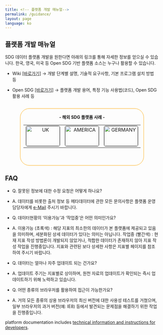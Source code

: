 ```yaml
---
title: <!-- 플랫폼 개발 매뉴얼-->
permalink: /guidance/
layout: page
language: ko
---
```

## 플랫폼 개발 매뉴얼

SDG 데이터 플랫폼 개발을 원한다면 아래의 링크를 통해 자세한 정보를 얻으실 수 있습니다.
한국, 영국, 미국 등 Open SDG 기반 플랫폼 소스는 누구나 활용할 수 있습니다.

* Wiki [[바로가기]](https://github.com/ONSdigital/sdg-indicators/wiki)
 → 개발 단계별 설명, 기술적 요구사항, 기본 프로그램 설치 방법 등

* Open SDG [[바로가기]](https://open-sdg.readthedocs.io/)
 → 플랫폼 개발 용어, 특정 기능 사용법(코드), Open SDG 활용 사례 등  

  
<br/>
<div align="center">
<div align="center" style="width:80%; height: 185px; border: 1px solid orange; border-radius: 30px 30px 30px 30px; font-weight: bold; ">
<br/>
- 해외 SDG 플랫폼 사례 -
<br/>

<table border="0" style="width:95%; height: 135px;">
  <tr>
  <td align="center">
  <a href="https://sustainabledevelopment-uk.github.io">
  <img style="border:1px solid black; border-radius : 5px 5px 5px 5px; width:110px; height:65px;" src="https://kostat-sdg-kor.github.io/sdg-site-beta/public/uk.png" alt="UK"/>
  </a>
 </td>

  <td align="center">
  <a href="https://sdg.data.gov">
    <img style="border:1px solid black; border-radius : 5px 5px 5px 5px; width:110px; height:65px;"  src="https://kostat-sdg-kor.github.io/sdg-site-beta/public/america.png" alt="AMERICA"/>
    </a>
  </td>
  
  <td align="center">
  <a href="https://sustainabledevelopment-germany.github.io">
    <img style="border:1px solid black; border-radius : 5px 5px 5px 5px; width:110px; height:65px;"  src="https://kostat-sdg-kor.github.io/sdg-site-beta/public/germany.png" alt="GERMANY"/>
    </a>
  </td>

  <td align="center">
  <a href="https://sdg.gov.pl/">  
    <img style="border:1px solid black; border-radius : 5px 5px 5px 5px; width:110px; height:65px;"  src="https://kostat-sdg-kor.github.io/sdg-site-beta/public/pol.png" alt="POL"/>
    </a>
  </td>

  <td align="center">
  <a href="https://irelandsdg.geohive.ie/">
    <img style="border:1px solid black; border-radius : 5px 5px 5px 5px; width:110px; height:65px;"  src="https://kostat-sdg-kor.github.io/sdg-site-beta/public/Ireland.png" alt="IRE"/>
    </a>
  </td>

  </tr>

</table>

</div>
</div>



  


## FAQ

- Q. 잘못된 정보에 대한 수정 요청은 어떻게 하나요?
- A. 데이터를 비롯한 출처 정보 등 메타데이터에 관한 모든 문의사항은 플랫폼 운영 담당자에게 [e-Mail](mailto:{{site.email_contacts.functional}}) 주시기 바랍니다.

- Q. 데이터현황의 ‘이용가능’과 ‘작업중’은 어떤 의미인가요?
- A. 이용가능 (초록색) : 해당 지표의 최소한의 데이터가 본 플랫폼에 제공되고 있음을 의미하며, 세분화된 상세 데이터가 있다는 의미는 아닙니다.
작업중 (빨간색) : 현재 지표 작성 방법론이 개발되지 않았거나, 적합한 데이터가 존재하지 않아 지표 작성 작업을 진행중입니다.
지표와 관련된 보다 상세한 사항은 지표별 페이지를 참조하여 주시기 바랍니다.

- Q. 데이터는 얼마나 자주 업데이트 되는 건가요?
- A. 업데이트 주기는 지표별로 상이하며, 원천 자료의 업데이트가 확인되는 즉시 업데이트하기 위해 노력하고 있습니다.

- Q. 어떤 종류의 브라우저를 활용하여 접근이 가능한가요?
- A. 거의 모든 종류의 상용 브라우저의 최신 버전에 대한 사용성 테스트를 거쳤으며, 일부 브라우저의 과거 버전(예: IE8) 등에서 발견되는 문제점을 해결하기 위한 작업을 진행중입니다. 



 platform documentation includes [technical information and instructions for developers](https://open-sdg.readthedocs.io/en/latest/quick-start/).
